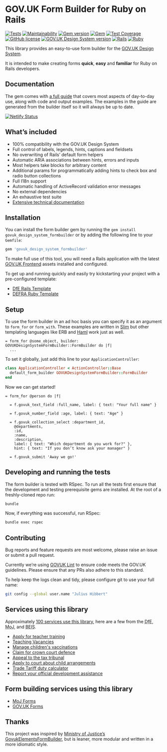 # GOV.UK Form Builder for Ruby on Rails

[![Tests](https://github.com/x-govuk/govuk-form-builder/workflows/Tests/badge.svg)](https://github.com/x-govuk/govuk-form-builder/actions)
[![Maintainability](https://api.codeclimate.com/v1/badges/110136fb22341d3ba646/maintainability)](https://codeclimate.com/github/x-govuk/govuk-form-builder/maintainability)
[![Gem version](https://badge.fury.io/rb/govuk_design_system_formbuilder.svg)](https://badge.fury.io/rb/govuk_design_system_formbuilder)
[![Gem](https://img.shields.io/gem/dt/govuk_design_system_formbuilder?logo=rubygems)](https://rubygems.org/gems/govuk_design_system_formbuilder)
[![Test Coverage](https://api.codeclimate.com/v1/badges/110136fb22341d3ba646/test_coverage)](https://codeclimate.com/github/x-govuk/govuk-form-builder/test_coverage)
[![GitHub license](https://img.shields.io/github/license/x-govuk/govuk-form-builder)](https://github.com/x-govuk/govuk-form-builder/blob/main/LICENSE)
[![GOV.UK Design System version](https://img.shields.io/badge/GOV.UK%20Design%20System-5.4.1-brightgreen)](https://design-system.service.gov.uk)
[![Rails](https://img.shields.io/badge/Rails-6.1.7%20%E2%95%B1%207.1.3-E16D6D)](https://weblog.rubyonrails.org/releases/)
[![Ruby](https://img.shields.io/badge/Ruby-3.1.6%20%20%E2%95%B1%203.2.4%20%20%E2%95%B1%203.3.4-E16D6D)](https://www.ruby-lang.org/en/downloads/)

This library provides an easy-to-use form builder for the [GOV.UK Design System](https://design-system.service.gov.uk/).

It is intended to make creating forms **quick**, **easy** and **familiar** for Ruby on Rails developers.

## Documentation

The gem comes with [a full guide](https://govuk-form-builder.netlify.app/) that covers most aspects of day-to-day use, along with code and output examples. The examples in the guide are generated from the builder itself so it will always be up to date.

[![Netlify Status](https://api.netlify.com/api/v1/badges/d4c50b8d-6ca3-4797-9ab3-6e0731c72b44/deploy-status)](https://app.netlify.com/sites/govuk-form-builder/deploys)

## What’s included

* 100% compatibility with the GOV.UK Design System
* Full control of labels, legends, hints, captions and fieldsets
* No overwriting of Rails’ default form helpers
* Automatic ARIA associations between hints, errors and inputs
* Most helpers take blocks for arbitrary content
* Additional params for programmatically adding hints to check box and radio button collections
* Full I18n support
* Automatic handling of ActiveRecord validation error messages
* No external dependencies
* An exhaustive test suite
* [Extensive technical documentation](https://www.rubydoc.info/gems/govuk_design_system_formbuilder/GOVUKDesignSystemFormBuilder/Builder)

## Installation

You can install the form builder gem by running the `gem install govuk_design_system_formbuilder` or by adding the following line to your `Gemfile`:

```sh
gem 'govuk_design_system_formbuilder'
```

To make full use of this tool, you will need a Rails application with the latest [GOV.UK Frontend](https://github.com/alphagov/govuk-frontend) assets installed and configured.

To get up and running quickly and easily try kickstarting your project with a pre-configured template:

* [DfE Rails Template](https://github.com/DFE-Digital/rails-template)
* [DEFRA Ruby Template](https://github.com/DEFRA/defra-ruby-template)

## Setup

To use the form builder in an ad hoc basis you can specify it as an argument to `form_for` or `form_with`. These examples are written in [Slim](https://github.com/slim-template/slim) but other templating languages like ERB and [Haml](https://haml.info/) work just as well.

```slim
= form_for @some_object, builder: GOVUKDesignSystemFormBuilder::FormBuilder do |f|
  ...
```

To set it globally, just add this line to your `ApplicationController`:

```ruby
class ApplicationController < ActionController::Base
  default_form_builder GOVUKDesignSystemFormBuilder::FormBuilder
end
```

Now we can get started!

```slim
= form_for @person do |f|

  = f.govuk_text_field :full_name, label: { text: "Your full name" }

  = f.govuk_number_field :age, label: { text: "Age" }

  = f.govuk_collection_select :department_id,
    @departments,
    :id,
    :name,
    :description,
    label: { text: "Which department do you work for?" },
    hint: { text: "If you don’t know ask your manager" }

  = f.govuk_submit 'Away we go!'
```

## Developing and running the tests

The form builder is tested with RSpec. To run all the tests first ensure that the development and testing prerequisite gems are installed. At the root of a freshly-cloned repo run:

```sh
bundle
```

Now, if everything was successful, run RSpec:

```sh
bundle exec rspec
```

## Contributing

Bug reports and feature requests are most welcome, please raise an issue or submit a pull request.

Currently we’re using [GOVUK Lint](https://github.com/alphagov/govuk-lint) to ensure code meets the GOV.UK guidelines. Please ensure that any PRs also adhere to this standard.

To help keep the logs clean and tidy, please configure git to use your full name:

```sh
git config --global user.name "Julius Hibbert"
```

## Services using this library

Approximately [100 services use this library](https://github.com/x-govuk/govuk-form-builder/network/dependents),
here are a few from the <abbr title="Department for Education">DfE</abbr>, <abbr title="Ministry of Justice">MoJ</abbr>, and
<abbr title="Department for Business, Energy & Industrial Strategy">BEIS</abbr>.

* [Apply for teacher training](https://www.github.com/dfe-digital/apply-for-teacher-training)
* [Teaching Vacancies](https://www.github.com/dfe-digital/teaching-vacancies)
* [Manage children's vaccinations](https://github.com/nhsuk/manage-childrens-vaccinations)
* [Claim for crown court defence](https://www.github.com/ministryofjustice/Claim-for-Crown-Court-Defence)
* [Appeal to the tax tribunal](https://www.github.com/ministryofjustice/tax-tribunals-datacapture)
* [Apply to court about child arrangements](https://www.github.com/ministryofjustice/c100-application)
* [Trade Tariff duty calculator](https://www.github.com/trade-tariff/trade-tariff-duty-calculator)
* [Report your official development assistance](https://www.github.com/UKGovernmentBEIS/beis-report-official-development-assistance)

## Form building services using this library

* [MoJ Forms](https://moj-forms.service.justice.gov.uk/)
* [GOV.UK Forms](https://www.forms.service.gov.uk/)

## Thanks

This project was inspired by [Ministry of Justice’s GovukElementsFormBuilder](https://github.com/ministryofjustice/govuk_elements_form_builder), but is leaner, more modular and written in a more idiomatic style.
